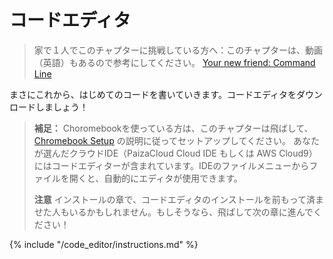 # コードエディタ

> 家で１人でこのチャプターに挑戦している方へ：このチャプターは、動画（英語）もあるので参考にしてください。 [Your new friend: Command Line](https://www.youtube.com/watch?v=pVTaqzKZCdA&t=4m43s)

まさにこれから、はじめてのコードを書いていきます。コードエディタをダウンロードしましょう！

> **補足：** Choromebookを使っている方は、このチャプターは飛ばして、 [Chromebook Setup](../chromebook_setup/README.md) の説明に従ってセットアップしてください。 あなたが選んだクラウドIDE（PaizaCloud Cloud IDE もしくは AWS Cloud9）にはコードエディターが含まれています。IDEのファイルメニューからファイルを開くと、自動的にエディタが使用できます。
> 
> **注意** インストールの章で、コードエディタのインストールを前もって済ませた人もいるかもしれません。もしそうなら、飛ばして次の章に進んでください！

{% include "/code_editor/instructions.md" %}